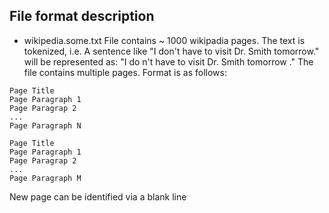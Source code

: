 
## File format description

* wikipedia.some.txt
File contains ~ 1000 wikipadia pages. The text is tokenized, i.e. A sentence like "I don't have to visit Dr. Smith tomorrow." will be represented as: "I do n't have to visit Dr. Smith tomorrow ."
The file contains multiple pages. Format is as follows:
```
Page Title
Page Paragraph 1
Page Paragrap 2
...
Page Paragraph N

Page Title
Page Paragraph 1
Page Paragrap 2
...
Page Paragraph M

```
New page can be identified via a blank line
